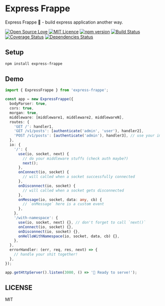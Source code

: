 # Express Frappe

Express Frappe 🥤 - build express application another way.

[![Open Source Love](https://badges.frapsoft.com/os/v3/open-source.svg?v=103)](https://github.com/ellerbrock/open-source-badges/)
[![MIT Licence](https://badges.frapsoft.com/os/mit/mit.svg?v=103)](https://opensource.org/licenses/mit-license.php)
[![npm version](https://badge.fury.io/js/express-frappe.svg)](https://badge.fury.io/js/express-frappe)
[![Build Status](https://travis-ci.org/chanlito/express-frappe.svg?branch=master)](https://travis-ci.org/chanlito/express-frappe)
[![Coverage Status](https://coveralls.io/repos/github/chanlito/express-frappe/badge.svg?branch=master)](https://coveralls.io/github/chanlito/express-frappe?branch=master)
[![Dependencies Status](https://david-dm.org/chanlito/express-frappe.svg)](https://david-dm.org/chanlito/express-frappe)

## Setup

```bash
npm install express-frappe
```

## Demo

```ts
import { ExpressFrappe } from 'express-frappe';

const app = new ExpressFrappe({
  bodyParser: true,
  cors: true,
  morgan: true,
  middleware: [middleware1, middleware2, middlewareN],
  routes: {
    'GET /': handler1,
    'GET /v1/posts': [authenticate('admin', 'user'), handler2],
    'POST /v1/posts': [authenticate('admin'), handler3], // use your imagination!
  },
  io: {
    '/': {
      use(io, socket, next) {
        // do your middleware stuffs (check auth maybe?)
        next();
      },
      onConnect(io, socket) {
        // will called when a socket successfully connected
      },
      onDisconnect(io, socket) {
        // will called when a socket gets disconnected
      },
      onMessage(io, socket, data: any, cb) {
        // `onMessage` here is a custom event
      },
    },
    '/with-namespace': {
      use(io, socket, next) {}, // don't forget to call `next()`
      onConnect(io, socket) {},
      onDisconnect(io, socket) {},
      onHelloWithNamespace(io, socket, data, cb) {},
    },
  },
  errorHandler: (err, req, res, next) => {
    // handle your shit together!
  },
});

app.getHttpServer().listen(3000, () => '🚀 Ready to serve!');
```

## LICENSE

MIT
